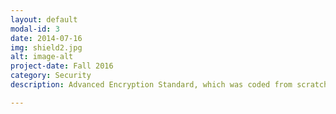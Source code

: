 ```yaml
---
layout: default
modal-id: 3
date: 2014-07-16
img: shield2.jpg
alt: image-alt
project-date: Fall 2016
category: Security
description: Advanced Encryption Standard, which was coded from scratch for 256 bit keys. Designed a cryptography system based on AES encryption. Fully incorporated each of the steps of AES for 256 bit keys. Encrypts at an average rate of 15 MB/s.

---
```

